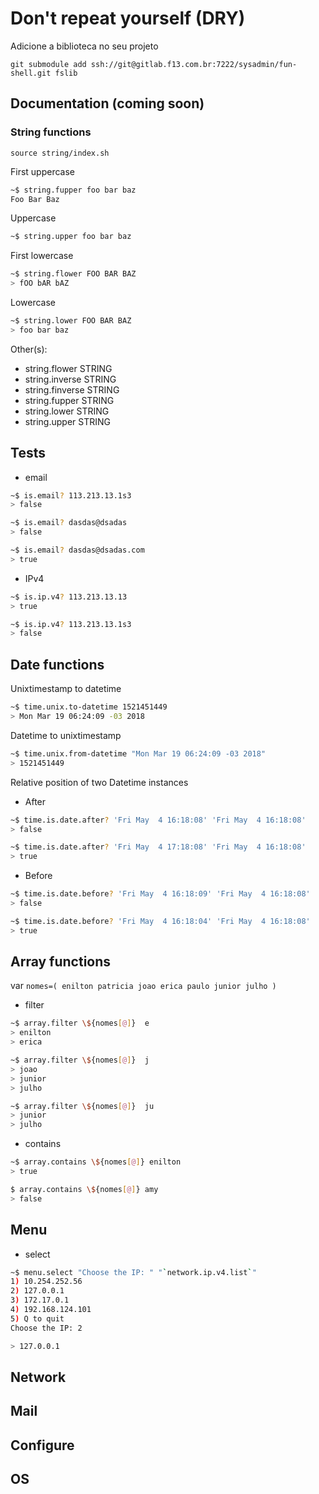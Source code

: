 # Don't repeat yourself (DRY)

Adicione a biblioteca no seu projeto

```
git submodule add ssh://git@gitlab.f13.com.br:7222/sysadmin/fun-shell.git fslib
```

## Documentation (coming soon)


### String functions

`source string/index.sh`

First uppercase

```bash
~$ string.fupper foo bar baz
Foo Bar Baz
```

Uppercase

```bash
~$ string.upper foo bar baz
```

First lowercase

```bash
~$ string.flower FOO BAR BAZ
> fOO bAR bAZ
```

Lowercase

```bash
~$ string.lower FOO BAR BAZ
> foo bar baz
```

Other(s):

- string.flower STRING
- string.inverse STRING
- string.finverse STRING
- string.fupper STRING
- string.lower STRING
- string.upper STRING

## Tests

- email

```bash
~$ is.email? 113.213.13.1s3
> false
```

```bash
~$ is.email? dasdas@dsadas
> false
```

```bash
~$ is.email? dasdas@dsadas.com
> true
```

- IPv4

```bash
~$ is.ip.v4? 113.213.13.13
> true
```

```bash
~$ is.ip.v4? 113.213.13.1s3
> false
```

## Date functions

Unixtimestamp to datetime

```bash
~$ time.unix.to-datetime 1521451449
> Mon Mar 19 06:24:09 -03 2018
```

Datetime to unixtimestamp

```bash
~$ time.unix.from-datetime "Mon Mar 19 06:24:09 -03 2018"
> 1521451449
```

Relative position of two Datetime instances

- After

```bash
~$ time.is.date.after? 'Fri May  4 16:18:08' 'Fri May  4 16:18:08'
> false
```

```bash
~$ time.is.date.after? 'Fri May  4 17:18:08' 'Fri May  4 16:18:08'
> true
```

- Before

```bash 
~$ time.is.date.before? 'Fri May  4 16:18:09' 'Fri May  4 16:18:08'
> false
```

```bash
~$ time.is.date.before? 'Fri May  4 16:18:04' 'Fri May  4 16:18:08'
> true
```

## Array functions

var `nomes=( enilton patricia joao erica paulo junior julho )`

- filter

```bash
~$ array.filter \${nomes[@]}  e
> enilton
> erica
```

```bash
~$ array.filter \${nomes[@]}  j
> joao
> junior
> julho
```

```bash
~$ array.filter \${nomes[@]}  ju
> junior
> julho
```

- contains

```bash
~$ array.contains \${nomes[@]} enilton
> true
```

```bash
$ array.contains \${nomes[@]} amy
> false
```

## Menu

- select

```bash
~$ menu.select "Choose the IP: " "`network.ip.v4.list`"
1) 10.254.252.56
2) 127.0.0.1
3) 172.17.0.1
4) 192.168.124.101
5) Q to quit
Choose the IP: 2

> 127.0.0.1
```

## Network

## Mail

## Configure

## OS